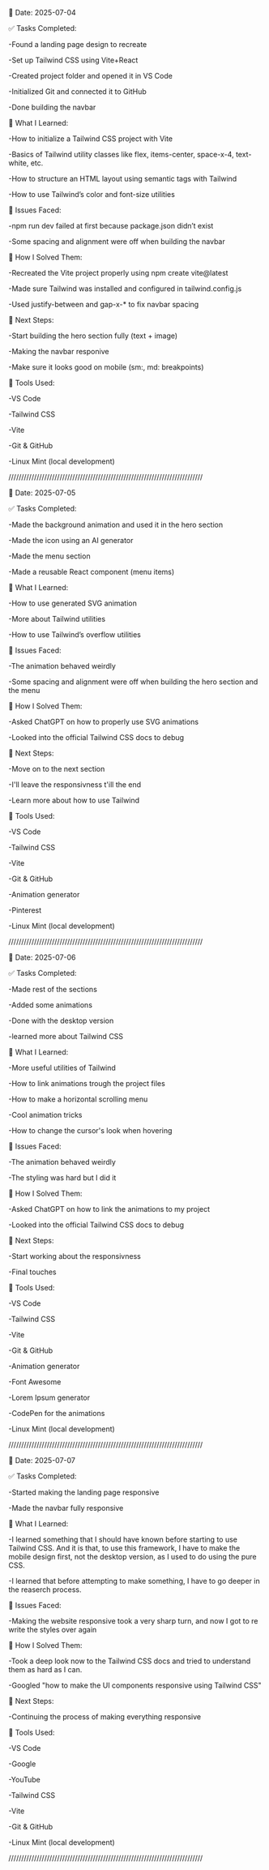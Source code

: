 📅 Date: 2025-07-04


✅ Tasks Completed:

 -Found a landing page design to recreate

 -Set up Tailwind CSS using Vite+React

 -Created project folder and opened it in VS Code

 -Initialized Git and connected it to GitHub

 -Done building the navbar

🧠 What I Learned:

 -How to initialize a Tailwind CSS project with Vite

 -Basics of Tailwind utility classes like flex, items-center, space-x-4, text-white, etc.

 -How to structure an HTML layout using semantic tags with Tailwind

 -How to use Tailwind’s color and font-size utilities

🐞 Issues Faced:

 -npm run dev failed at first because package.json didn’t exist

 -Some spacing and alignment were off when building the navbar

🔧 How I Solved Them:

 -Recreated the Vite project properly using npm create vite@latest

 -Made sure Tailwind was installed and configured in tailwind.config.js

 -Used justify-between and gap-x-* to fix navbar spacing

🎯 Next Steps:

 -Start building the hero section fully (text + image)

 -Making the navbar responive

 -Make sure it looks good on mobile (sm:, md: breakpoints)

🧰 Tools Used:

 -VS Code

 -Tailwind CSS

 -Vite

 -Git & GitHub

 -Linux Mint (local development)

////////////////////////////////////////////////////////////////////////////

📅 Date: 2025-07-05


✅ Tasks Completed:

 -Made the background animation and used it in the hero section

 -Made the icon using an AI generator 

 -Made the menu section 

 -Made a reusable React component (menu items)

🧠 What I Learned:

 -How to use generated SVG animation 

 -More about Tailwind utilities

 -How to use Tailwind’s overflow utilities 

🐞 Issues Faced:

 -The animation behaved weirdly 

 -Some spacing and alignment were off when building the hero section and the menu

🔧 How I Solved Them:

 -Asked ChatGPT on how to properly use SVG animations

 -Looked into the official Tailwind CSS docs to debug

🎯 Next Steps:

 -Move on to the next section

 -I'll leave the responsivness t'ill the end

 -Learn more about how to use Tailwind 

🧰 Tools Used:

 -VS Code

 -Tailwind CSS

 -Vite

 -Git & GitHub

 -Animation generator

 -Pinterest

 -Linux Mint (local development)

 ////////////////////////////////////////////////////////////////////////////

 📅 Date: 2025-07-06


✅ Tasks Completed:

 -Made rest of the sections

 -Added some animations

 -Done with the desktop version

 -learned more about Tailwind CSS

🧠 What I Learned:

 -More useful utilities of Tailwind 

 -How to link animations trough the project files 

 -How to make a horizontal scrolling menu

 -Cool animation tricks  

 -How to change the cursor's look when hovering

🐞 Issues Faced:

 -The animation behaved weirdly 

 -The styling was hard but I did it 

🔧 How I Solved Them:

 -Asked ChatGPT on how to link the animations to my project 

 -Looked into the official Tailwind CSS docs to debug

🎯 Next Steps:

 -Start working about the responsivness

 -Final touches

🧰 Tools Used:

 -VS Code

 -Tailwind CSS

 -Vite

 -Git & GitHub

 -Animation generator

 -Font Awesome

 -Lorem Ipsum generator

 -CodePen for the animations 

 -Linux Mint (local development)

 ////////////////////////////////////////////////////////////////////////////


📅 Date: 2025-07-07


✅ Tasks Completed:

 -Started making the landing page responsive 

 -Made the navbar fully responsive

🧠 What I Learned:

 -I learned something that I should have known before starting to use Tailwind CSS.
 And it is that, to use this framework, I have to make the mobile design first, not
 the desktop version, as I used to do using the pure CSS. 

 -I learned that before attempting to make something, I have to go deeper in the reaserch process. 

🐞 Issues Faced:

 -Making the website responsive took a very sharp turn, and now I got to re write the styles over again

🔧 How I Solved Them:

 -Took a deep look now to the Tailwind CSS docs and tried to understand them as hard as I can. 

 -Googled "how to make the UI components responsive using Tailwind CSS"

🎯 Next Steps:

 -Continuing the process of making everything responsive 

🧰 Tools Used:

 -VS Code

 -Google

 -YouTube

 -Tailwind CSS

 -Vite

 -Git & GitHub

 -Linux Mint (local development)

 ////////////////////////////////////////////////////////////////////////////